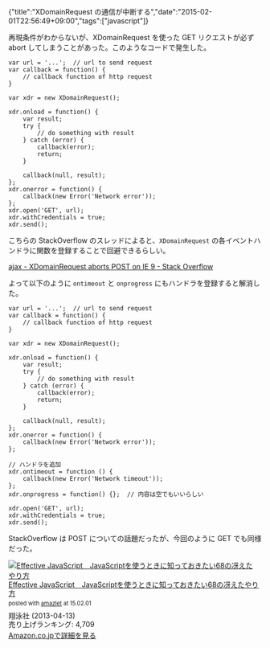 {"title":"XDomainRequest の通信が中断する","date":"2015-02-01T22:56:49+09:00","tags":["javascript"]}

再現条件がわからないが、XDomainRequest を使った GET リクエストが必ず abort してしまうことがあった。このようなコードで発生した。

<pre><code data-language=“javascript">var url = '...';  // url to send request
var callback = function() {
    // callback function of http request
}

var xdr = new XDomainRequest();

xdr.onload = function() {
    var result;
    try {
        // do something with result
    } catch (error) {
        callback(error);
        return;
    }
   
    callback(null, result);
};
xdr.onerror = function() {
    callback(new Error('Network error'));
};
xdr.open('GET', url);
xdr.withCredentials = true;
xdr.send();</code></pre>

こちらの StackOverflow のスレッドによると、`XDomainRequest` の各イベントハンドラに関数を登録することで回避できるらしい。

[ajax - XDomainRequest aborts POST on IE 9 - Stack Overflow](http://stackoverflow.com/questions/15786966/xdomainrequest-aborts-post-on-ie-9)

よって以下のように `ontimeout` と `onprogress` にもハンドラを登録すると解消した。

<pre><code data-language=“javascript”>var url = '...';  // url to send request
var callback = function() {
    // callback function of http request
}

var xdr = new XDomainRequest();

xdr.onload = function() {
    var result;
    try {
        // do something with result
    } catch (error) {
        callback(error);
        return;
    }
   
    callback(null, result);
};
xdr.onerror = function() {
    callback(new Error('Network error'));
};

// ハンドラを追加
xdr.ontimeout = function () {
    callback(new Error('Network timeout'));
};
xdr.onprogress = function() {};  // 内容は空でもいいらしい

xdr.open('GET', url);
xdr.withCredentials = true;
xdr.send();</code></pre>

StackOverflow は POST についての話題だったが、今回のように GET でも同様だった。

<div class="amazlet-box" style="margin-bottom:0px;"><div class="amazlet-image" style="float:left;margin:0px 12px 1px 0px;"><a href="http://www.amazon.co.jp/exec/obidos/ASIN/B00EESW7JQ/pleasesleep-22/ref=nosim/" name="amazletlink" target="_blank"><img src="http://ecx.images-amazon.com/images/I/517tJs%2B%2B%2BnL._SL160_.jpg" alt="Effective JavaScript　JavaScriptを使うときに知っておきたい68の冴えたやり方" style="border: none;" /></a></div><div class="amazlet-info" style="line-height:120%; margin-bottom: 10px"><div class="amazlet-name" style="margin-bottom:10px;line-height:120%"><a href="http://www.amazon.co.jp/exec/obidos/ASIN/B00EESW7JQ/pleasesleep-22/ref=nosim/" name="amazletlink" target="_blank">Effective JavaScript　JavaScriptを使うときに知っておきたい68の冴えたやり方</a><div class="amazlet-powered-date" style="font-size:80%;margin-top:5px;line-height:120%">posted with <a href="http://www.amazlet.com/" title="amazlet" target="_blank">amazlet</a> at 15.02.01</div></div><div class="amazlet-detail">翔泳社 (2013-04-13)<br />売り上げランキング: 4,709<br /></div><div class="amazlet-sub-info" style="float: left;"><div class="amazlet-link" style="margin-top: 5px"><a href="http://www.amazon.co.jp/exec/obidos/ASIN/B00EESW7JQ/pleasesleep-22/ref=nosim/" name="amazletlink" target="_blank">Amazon.co.jpで詳細を見る</a></div></div></div><div class="amazlet-footer" style="clear: left"></div></div>

